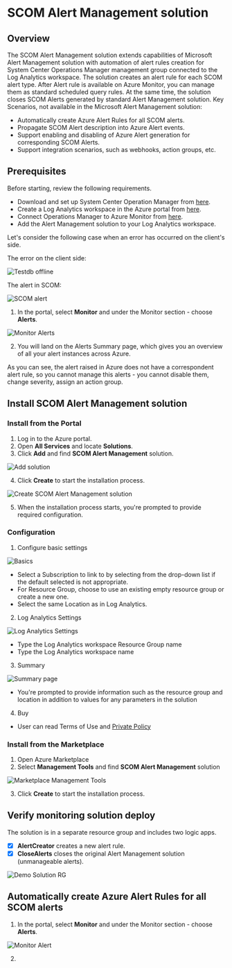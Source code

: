 # SCOM Alert Management solution

## Overview

The SCOM Alert Management solution extends capabilities of Microsoft Alert Management solution with automation of alert rules creation for System Center Operations Manager management group connected to the Log Analytics workspace. The solution creates an alert rule for each SCOM alert type. After Alert rule is available on Azure Monitor, you can manage them as standard scheduled query rules. At the same time, the solution closes SCOM Alerts generated by standard Alert Management solution. Key Scenarios, not available in the Microsoft Alert Management solution:

- Automatically create Azure Alert Rules for all SCOM alerts.
- Propagate SCOM Alert description into Azure Alert events.
- Support enabling and disabling of Azure Alert generation for corresponding SCOM Alerts.
- Support integration scenarios, such as webhooks, action groups, etc.

## Prerequisites

Before starting, review the following requirements.

- Download and set up System Center Operation Manager from [here](https://docs.microsoft.com/en-us/system-center/scom/manage-operations-guide-overview?view=sc-om-1807).
- Create a Log Analytics workspace in the Azure portal from [here](https://docs.microsoft.com/en-us/azure/azure-monitor/learn/quick-create-workspace).
- Connect Operations Manager to Azure Monitor from [here](https://docs.microsoft.com/en-us/azure/azure-monitor/platform/om-agents).
- Add the Alert Management solution to your Log Analytics workspace.

Let's consider the following case when an error has occurred on the client's side.

The error on the client side:

![Testdb offline](./media/testdb_offline.jpg)

The alert in SCOM:

![SCOM alert](./media/SCOM2016RTMs_alert.jpg)

1. In the portal, select **Monitor** and under the Monitor section - choose **Alerts**.

![Monitor Alerts](./media/monitor_alerts.jpg)

2. You will land on the Alerts Summary page, which gives you an overview of all your alert instances across Azure.



As you can see, the alert raised in Azure does not have a correspondent alert rule, so you cannot manage this alerts - you cannot disable them, change severity, assign an action group.

## Install SCOM Alert Management solution

### Install from the Portal

1. Log in to the Azure portal.
2. Open **All Services** and locate **Solutions**.
3. Click **Add** and find **SCOM Alert Management** solution.

![Add solution](./media/add_solution.jpg)

4. Click **Create** to start the installation process.

![Create SCOM Alert Management solution](./media/scom_am_create_page.jpg)

5. When the installation process starts, you're prompted to provide required configuration.

### Configuration

1. Configure basic settings

![Basics](./media/create_basics_example.jpg)

- Select a Subscription to link to by selecting from the drop-down list if the default selected is not appropriate.
- For Resource Group, choose to use an existing empty resource group or create a new one.
- Select the same Location as in Log Analytics.

2. Log Analytics Settings

![Log Analytics Settings](./media/log_analytics_settings_example.jpg)

- Type the Log Analytics workspace Resource Group name
- Type the Log Analytics workspace name

3. Summary

![Summary page](./media/summary.jpg)

- You're prompted to provide information such as the resource group and location in addition to values for any parameters in the solution

4. Buy

- User can read Terms of Use and [Private Policy](https://www.viacode.com/viacode-privacy-statement)

### Install from the Marketplace

1. Open Azure Marketplace
2. Select **Management Tools** and find **SCOM Alert Management** solution

![Marketplace Management Tools](./media/marketplace_management_tools.jpg)

3. Click **Create** to start the installation process.

## Verify monitoring solution deploy

The solution is in a separate resource group and includes two logic apps.

- [x] **AlertCreator** creates a new alert rule.
- [x] **CloseAlerts** closes the original Alert Management solution (unmanageable alerts).

![Demo Solution RG](./media/demo_solution_rg.jpg)

## Automatically create Azure Alert Rules for all SCOM alerts

1. In the portal, select **Monitor** and under the Monitor section - choose **Alerts**.

![Monitor Alert](./media/monitor_alerts.jpg)

2. 
